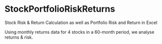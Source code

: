 # StockPortfolioRiskReturns
Stock Risk &amp; Return Calculation as well as Portfolio Risk and Return in Excel

Using monthly returns data for 4 stocks in a 60-month period, we analyse returns & risk. 
